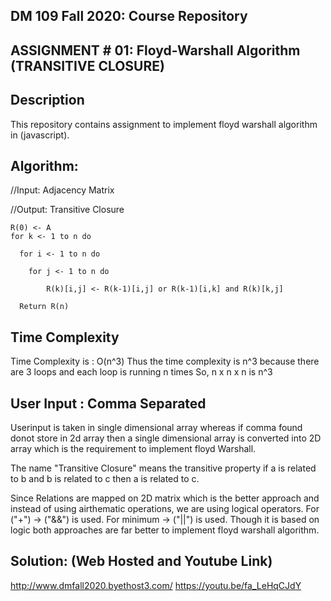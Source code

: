 ## DM 109 Fall 2020: Course Repository ##
## ASSIGNMENT # 01: Floyd-Warshall Algorithm (TRANSITIVE CLOSURE) ##

## Description ##
This repository contains assignment to implement floyd warshall algorithm in (javascript).

## Algorithm: ##
//Input: Adjacency Matrix

//Output: Transitive Closure

    R(0) <- A
    for k <- 1 to n do

      for i <- 1 to n do

        for j <- 1 to n do
  
            R(k)[i,j] <- R(k-1)[i,j] or R(k-1)[i,k] and R(k)[k,j]

      Return R(n)
 
## Time Complexity ##

Time Complexity is : O(n^3)
Thus the time complexity is n^3 because there are 3 loops and each loop is running n times So, n x n x n is n^3 

## User Input : Comma Separated ##
Userinput is taken in single dimensional array whereas if comma found donot store in 2d array then a single dimensional array is converted into 2D array which is the requirement to implement floyd Warshall.

The name "Transitive Closure"  means the transitive property if a is related to b and b is related to c then a is related to c.
      
Since Relations are mapped on 2D matrix which is the better approach and instead of using airthematic operations, we are using logical operators.
For ("+") -> ("&&") is used.
For minimum -> ("||") is used.
Though it is based on logic both approaches are far better to implement floyd warshall algorithm.


## Solution: (Web Hosted and Youtube Link) ##
http://www.dmfall2020.byethost3.com/
https://youtu.be/fa_LeHqCJdY
